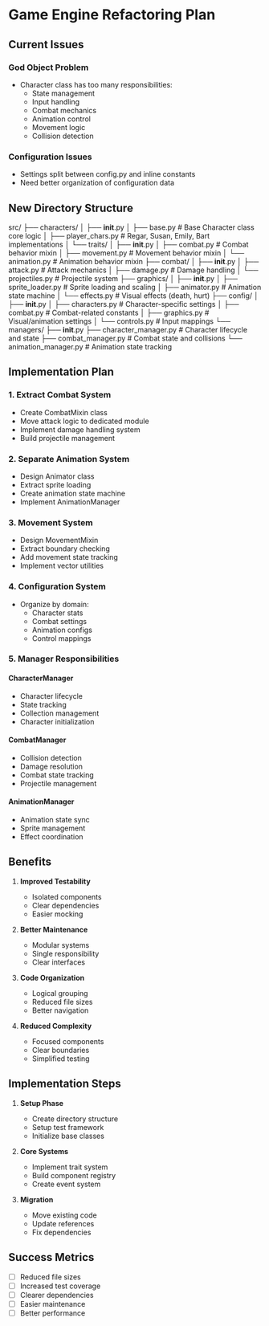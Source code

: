 # Game Engine Refactoring Plan

## Current Issues

### God Object Problem
- Character class has too many responsibilities:
  - State management
  - Input handling
  - Combat mechanics
  - Animation control
  - Movement logic
  - Collision detection

### Configuration Issues
- Settings split between config.py and inline constants
- Need better organization of configuration data

## New Directory Structure

src/
├── characters/
│   ├── __init__.py
│   ├── base.py                # Base Character class core logic
│   ├── player_chars.py        # Regar, Susan, Emily, Bart implementations
│   └── traits/
│       ├── __init__.py
│       ├── combat.py          # Combat behavior mixin
│       ├── movement.py        # Movement behavior mixin
│       └── animation.py       # Animation behavior mixin
├── combat/
│   ├── __init__.py
│   ├── attack.py             # Attack mechanics
│   ├── damage.py             # Damage handling
│   └── projectiles.py        # Projectile system
├── graphics/
│   ├── __init__.py
│   ├── sprite_loader.py      # Sprite loading and scaling
│   ├── animator.py           # Animation state machine
│   └── effects.py            # Visual effects (death, hurt)
├── config/
│   ├── __init__.py
│   ├── characters.py         # Character-specific settings
│   ├── combat.py             # Combat-related constants
│   ├── graphics.py           # Visual/animation settings
│   └── controls.py           # Input mappings
└── managers/
    ├── __init__.py
    ├── character_manager.py  # Character lifecycle and state
    ├── combat_manager.py     # Combat state and collisions
    └── animation_manager.py  # Animation state tracking


## Implementation Plan

### 1. Extract Combat System
- Create CombatMixin class
- Move attack logic to dedicated module
- Implement damage handling system
- Build projectile management

### 2. Separate Animation System
- Design Animator class
- Extract sprite loading
- Create animation state machine
- Implement AnimationManager

### 3. Movement System
- Design MovementMixin
- Extract boundary checking
- Add movement state tracking
- Implement vector utilities

### 4. Configuration System
- Organize by domain:
  - Character stats
  - Combat settings
  - Animation configs
  - Control mappings

### 5. Manager Responsibilities

#### CharacterManager
- Character lifecycle
- State tracking
- Collection management
- Character initialization

#### CombatManager
- Collision detection
- Damage resolution
- Combat state tracking
- Projectile management

#### AnimationManager
- Animation state sync
- Sprite management
- Effect coordination

## Benefits

1. **Improved Testability**
   - Isolated components
   - Clear dependencies
   - Easier mocking

2. **Better Maintenance**
   - Modular systems
   - Single responsibility
   - Clear interfaces

3. **Code Organization**
   - Logical grouping
   - Reduced file sizes
   - Better navigation

4. **Reduced Complexity**
   - Focused components
   - Clear boundaries
   - Simplified testing

## Implementation Steps

1. **Setup Phase**
   - Create directory structure
   - Setup test framework
   - Initialize base classes

2. **Core Systems**
   - Implement trait system
   - Build component registry
   - Create event system

3. **Migration**
   - Move existing code
   - Update references
   - Fix dependencies

## Success Metrics

- [ ] Reduced file sizes
- [ ] Increased test coverage
- [ ] Clearer dependencies
- [ ] Easier maintenance
- [ ] Better performance